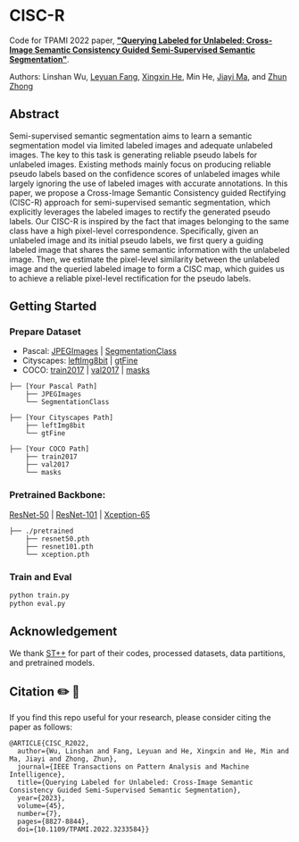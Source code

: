 # CISC-R
Code for TPAMI 2022 paper, [**"Querying Labeled for Unlabeled: Cross-Image Semantic Consistency Guided Semi-Supervised Semantic Segmentation"**](https://ieeexplore.ieee.org/document/10005033).

Authors: Linshan Wu, <a href="https://scholar.google.com/citations?hl=en&user=Gfa4nasAAAAJ">Leyuan Fang</a>, <a href="https://scholar.google.com/citations?hl=zh-CN&user=bHSKDuYAAAAJ">Xingxin He</a>, Min He, <a href="https://scholar.google.com/citations?hl=zh-CN&user=73trMQkAAAAJ">Jiayi Ma</a>, and <a href="https://scholar.google.com/citations?user=nZizkQ0AAAAJ&hl">Zhun Zhong</a>

## Abstract
Semi-supervised semantic segmentation aims to learn a semantic segmentation model via limited labeled images and
adequate unlabeled images. The key to this task is generating reliable pseudo labels for unlabeled images. Existing methods mainly
focus on producing reliable pseudo labels based on the confidence scores of unlabeled images while largely ignoring the use of
labeled images with accurate annotations. In this paper, we propose a Cross-Image Semantic Consistency guided Rectifying (CISC-R)
approach for semi-supervised semantic segmentation, which explicitly leverages the labeled images to rectify the generated pseudo
labels. Our CISC-R is inspired by the fact that images belonging to the same class have a high pixel-level correspondence. Specifically,
given an unlabeled image and its initial pseudo labels, we first query a guiding labeled image that shares the same semantic
information with the unlabeled image. Then, we estimate the pixel-level similarity between the unlabeled image and the queried labeled
image to form a CISC map, which guides us to achieve a reliable pixel-level rectification for the pseudo labels.

## Getting Started
### Prepare Dataset
- Pascal: [JPEGImages](http://host.robots.ox.ac.uk/pascal/VOC/voc2012/VOCtrainval_11-May-2012.tar) | [SegmentationClass](https://drive.google.com/file/d/1ikrDlsai5QSf2GiSUR3f8PZUzyTubcuF/view?usp=sharing)
- Cityscapes: [leftImg8bit](https://www.cityscapes-dataset.com/file-handling/?packageID=3) | [gtFine](https://drive.google.com/file/d/1E_27g9tuHm6baBqcA7jct_jqcGA89QPm/view?usp=sharing)
- COCO: [train2017](http://images.cocodataset.org/zips/train2017.zip) | [val2017](http://images.cocodataset.org/zips/val2017.zip) | [masks](https://drive.google.com/file/d/166xLerzEEIbU7Mt1UGut-3-VN41FMUb1/view?usp=sharing)
```
├── [Your Pascal Path]
    ├── JPEGImages
    └── SegmentationClass
    
├── [Your Cityscapes Path]
    ├── leftImg8bit
    └── gtFine
    
├── [Your COCO Path]
    ├── train2017
    ├── val2017
    └── masks
```
### Pretrained Backbone:
[ResNet-50](https://download.pytorch.org/models/resnet50-0676ba61.pth) | [ResNet-101](https://download.pytorch.org/models/resnet101-63fe2227.pth) | [Xception-65](https://drive.google.com/open?id=1_j_mE07tiV24xXOJw4XDze0-a0NAhNVi)
```
├── ./pretrained
    ├── resnet50.pth
    ├── resnet101.pth
    └── xception.pth
```
### Train and Eval
```bash 
python train.py
python eval.py
```

## Acknowledgement
We thank [ST++](https://github.com/LiheYoung/ST-PlusPlus) for part of their codes, processed datasets, data partitions, and pretrained models.

## Citation ✏️ 📄
If you find this repo useful for your research, please consider citing the paper as follows:
```
@ARTICLE{CISC_R2022,
  author={Wu, Linshan and Fang, Leyuan and He, Xingxin and He, Min and Ma, Jiayi and Zhong, Zhun},
  journal={IEEE Transactions on Pattern Analysis and Machine Intelligence}, 
  title={Querying Labeled for Unlabeled: Cross-Image Semantic Consistency Guided Semi-Supervised Semantic Segmentation}, 
  year={2023},
  volume={45},
  number={7},
  pages={8827-8844},
  doi={10.1109/TPAMI.2022.3233584}}
```

